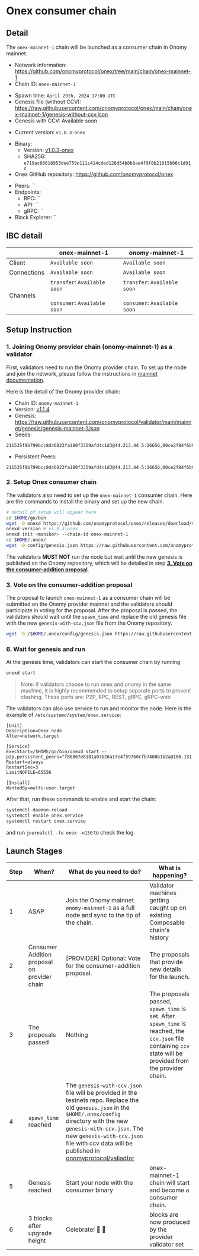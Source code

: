 # Onex consumer chain

## Detail

The `onex-mainnet-1` chain will be launched as a consumer chain in Onomy mainnet.

- Network information: https://github.com/onomyprotocol/onex/tree/main/chain/onex-mainnet-1
- Chain ID: `onex-mainnet-1`
* Spawn time: `April 29th, 2024 17:00 UTC`
* Genesis file (without CCV): https://raw.githubusercontent.com/onomyprotocol/onex/main/chain/onex-mainnet-1/genesis-without-ccv.json
* Genesis with CCV: Available soon
- Current version: `v1.0.3-onex`
* Binary: 
   * Version: [v1.0.3-onex](https://github.com/onomyprotocol/onex/releases/tag/v1.0.3-onex)
   * SHA256: `e719ac86618953dee759e111c414cded126d54b8b8ae4f9f8b21015b06c1d91c`
* Onex GitHub repository: https://github.com/onomyprotocol/onex
- Peers: ``
- Endpoints: 
    - RPC: ``
    - API: ``
    - gRPC: ``
- Block Explorer: ``

## IBC detail
| | onex-mainnet-1 | onomy-mainnet-1 |
|-------------|---------------------|-----------------|
|Client |`Available soon`| `Available soon`|
|Connections | `Available soon` | `Available soon` |
|Channels | `transfer`: `Available soon` <br/><br/> `consumer`: `Available soon` | `transfer`: `Available soon` <br/><br/> `consumer`: `Available soon` |

## Setup Instruction

### 1. Joining Onomy provider chain (onomy-mainnet-1) as a validator
First, validators need to run the Onomy provider chain. To set up the node and join the network, please follow the instructions in [mainnet documentation](https://github.com/onomyprotocol/validator/blob/main/mainnet/readme.md).

Here is the detail of the Onomy provider chain:
- Chain ID: `onomy-mainnet-1`
- Version: [v1.1.4](https://github.com/onomyprotocol/onomy/releases/tag/v1.1.4)
- Genesis: https://raw.githubusercontent.com/onomyprotocol/validator/main/mainnet/genesis/genesis-mainnet-1.json
- Seeds: 
```
211535f9b799bcc8d46023fa180f3359afd4c1d3@44.213.44.5:26656,00ce2f84f6b91639a7cedb2239e38ffddf9e36de@44.195.221.88:26656,cd9a47cebe8eef076a5795e1b8460a8e0b2384e5@3.210.0.126:26656,60194df601164a8b5852087d442038e392bf7470@180.131.222.74:26656,0dbe561f30862f386456734f12f431e534a3139c@34.133.228.142:26656,4737740b63d6ba9ebe93e8cc6c0e9197c426e9f4@195.189.96.106:52756
```
- Persistent Peers:
```
211535f9b799bcc8d46023fa180f3359afd4c1d3@44.213.44.5:26656,00ce2f84f6b91639a7cedb2239e38ffddf9e36de@44.195.221.88:26656,cd9a47cebe8eef076a5795e1b8460a8e0b2384e5@3.210.0.126:26656,60194df601164a8b5852087d442038e392bf7470@180.131.222.74:26656,0dbe561f30862f386456734f12f431e534a3139c@34.133.228.142:26656,4737740b63d6ba9ebe93e8cc6c0e9197c426e9f4@195.189.96.106:52756,00ce2f84f6b91639a7cedb2239e38ffddf9e36de@44.195.221.88:26656
```

### 2. Setup Onex consumer chain
The validators also need to set up the `onex-mainnet-1` consumer chain. Here are the commands to install the binary and set up the new chain.
```bash
# detail of setup will appear here
cd $HOME/go/bin
wget -O onexd https://github.com/onomyprotocol/onex/releases/download/v1.0.3-onex/onexd && chmod +x onexd
onexd version # v1.0.3-onex
onexd init <moniker> --chain-id onex-mainnet-1
cd $HOME/.onex/
wget -O config/genesis.json https://raw.githubusercontent.com/onomyprotocol/onex/main/chain/onex-mainnet-1/genesis-without-ccv.json
```

The validators **MUST NOT** run the node but wait until the new genesis is published on the Onomy repository, which will be detailed in step **[3. Vote on the consumer-addition proposal](#5-vote-on-the-consumer-addition-proposal)**.

### 3. Vote on the consumer-addition proposal
The proposal to launch `onex-mainnet-1` as a consumer chain will be submitted on the Onomy provider mainnet and the validators should participate in voting for the proposal. After the proposal is passed, the validators should wait until the `spawn_time` and replace the old genesis file with the new `genesis-with-ccv.json` file from the Onomy repository.

```bash
wget -O /$HOME/.onex/config/genesis.json https://raw.githubusercontent.com/onomyprotocol/onex/main/chain/onex-mainnet-1/genesis.json
```

### 6. Wait for genesis and run

At the genesis time, validators can start the consumer chain by running
```bash
onexd start
```

> Note: if validators choose to run onex and onomy in the same machine, it is highly recommended to setup separate ports to prevent clashing. These ports are: P2P, RPC, REST, gRPC, gRPC-web

The validators can also use service to run and monitor the node. Here is the example of `/etc/systemd/system/onex.service`:
```
[Unit]
Description=Onex node
After=network.target

[Service]
ExecStart=/$HOME/go/bin/onexd start --p2p.persistent_peers="f80867e8181a07b26a17e4f597b0cfb7408b1b2a@180.131.222.73:26756,eb823e14ff73127ccce3e17bd674046b290416f1@51.250.106.107:36656"
Restart=always
RestartSec=3
LimitNOFILE=65536

[Install]
WantedBy=multi-user.target
```

After that, run these commands to enable and start the chain:
```bash
systemctl daemon-reload
systemctl enable onex.service
systemctl restart onex.service
```
and run `journalctl -fu onex -n150` to check the log. 


## Launch Stages
|Step|When?|What do you need to do?|What is happening?|
|----|--------------------------------------------------|----------------------------------------------------------------------------------------------|------------------------------------------------------------------------------------------------------------------------------------------------|
|1   |ASAP                                              |Join the Onomy mainnet `onomy-mainnet-1`  as a full node and sync to the tip of the chain.|Validator machines getting caught up on existing Composable chain's history                                                                         |
|2   | Consumer Addition proposal on provider chain | [PROVIDER] Optional: Vote for the consumer-addition proposal.  | The proposals that provide new details for the launch.                            |
|3   |The proposals passed                                 |Nothing                                                                           | The proposals passed, `spawn_time` is set. After `spawn_time` is reached, the `ccv.json` file containing `ccv` state will be provided from the provider chain.
|4   |`spawn_time` reached                                  |The `genesis-with-ccv.json` file will be provided in the testnets repo. Replace the old `genesis.json` in the `$HOME/.onex/config` directory with the new `genesis-with-ccv.json`. The new `genesis-with-ccv.json` file with ccv data will be published in [onomyprotocol/valiadtor](https://github.com/onomyprotocol/validator/tree/main/testnet/onex-mainnet-1) |
|5   |Genesis reached     | Start your node with the consumer binary | onex-mainnet-1 chain will start and become a consumer chain.                                                                                     |
|6   |3 blocks after upgrade height                     |Celebrate! :tada: 🥂                                                |<chain> blocks are now produced by the provider validator set|

